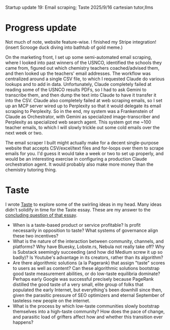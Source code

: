 Startup update 19: Email scraping; Taste
2025/9/16
cartesian tutor,llms

# Progress update

Not much of note, website feature-wise. I finished my Stripe integration! (insert Scrooge duck diving into bathtub of gold meme.)

On the marketing front, I set up some semi-automated email scraping, where I looked into past winners of the USNCO, identified the schools they came from, figured out which chemistry teachers coached/advised them, and then looked up the teachers' email addresses. The workflow was centralized around a single CSV file, to which I requested Claude do various lookups and to add in data. Unfortunately, Claude completely failed at reading some of the USNCO results PDFs, so I had to ask Gemini to transcribe them, and then dump the text into Claude to have it transfer it into the CSV. Claude also completely failed at web scraping emails, so I set up an MCP server wired up to Perplexity so that it would delegate its email scraping to Perplexity. So in the end, my system was a Frankenstein of Claude as Orchestrator, with Gemini as specialized image-transcriber and Perplexity as specialized web search agent. This system got me ~100 teacher emails, to which I will slowly trickle out some cold emails over the next week or two.

The email scraper I built might actually make for a decent single-purpose website that accepts CSV/excel/text files and for-loops over them to scrape emails for you. I'd guess it would take a week or two to set up properly, and would be an interesting exercise in configuring a production Claude orchestration agent. It would probably also make more money than the chemistry tutoring thing.

# Taste

I wrote [Taste](/essays/taste) to explore some of the swirling ideas in my head. Many ideas didn't solidify in time for the Taste essay. These are my answer to the [concluding question of that essay](/essays/taste/#conclusion).

- When is a taste-based product or service profitable? Is profit necessarily in opposition to taste? What systems of governance align these two incentives?
- What is the nature of the interaction between community, channels, and platforms? Why have Bluesky, Lobste.rs, Nebula not really take off? Why is Substack seemingly succeeding (and how did Medium screw it up so badly)? Is Youtube's advantage in its creators, rather than its algorithm?
- Are there algorithmic solutions (a la Pagerank) that assign "taste" scores to users as well as content? Can these algorithmic solutions bootstrap good taste measurement abilities, or do low-taste equilibria dominate? Perhaps early Google was successful precisely because PageRank distilled the good taste of a very small, elite group of folks that populated the early Internet, but everything's been downhill since then, given the parasitic pressure of SEO optimizers and eternal September of tasteless new people on the internet.
- What is the process by which low-taste communities slowly bootstrap themselves into a high-taste community? How does the pace of change, and parasitic load of grifters affect how and whether this transition ever happens?
